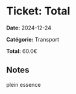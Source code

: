 # Ticket: Total

**Date:** 2024-12-24

**Catégorie:** Transport

**Total:** 60.0€

## Notes

plein essence